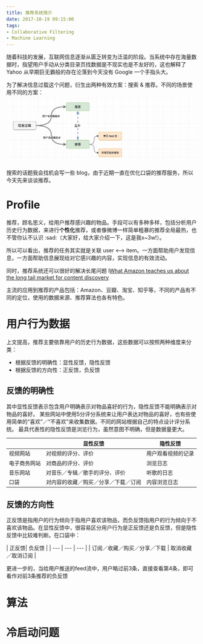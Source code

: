 ```yaml
---
title: 推荐系统简介
date: 2017-10-19 09:15:00
tags:
- Collaborative Filtering 
- Machine Learning
---
```


随着科技的发展，互联网信息逐渐从匮乏转变为泛滥的阶段。当系统中存在海量数据时，指望用户手动从分类目录页找数据是不现实也是不友好的，这也解释了 Yahoo 从早期巨无霸般的存在沦落到今天没有 Google 一个手指头大。

为了解决信息过载这个问题，衍生出两种有效方案：搜索 & 推荐。不同的场景使用不同的方案：
![](/assets/images/recommender.jpeg)

搜索的话题我会找机会写一些 blog，由于近期一直在优化口袋的推荐服务，所以今天先来谈谈推荐。

# Profile
推荐，顾名思义，给用户推荐感兴趣的物品。手段可以有多种多样，包括分析用户历史行为数据，来进行**个性化**推荐，或者像微博一样简单粗暴的推荐全局最热，也不管你认不认识 :sad:（大家好，给大家介绍一下，这是我x~3w!）。

所以可以看出，推荐的任务其实就是关联 user <——> item。一方面帮助用户发现信息，一方面帮助信息展现给对它感兴趣的内容，实现信息的有效流动。

同时，推荐系统还可以很好的解决长尾问题 l[What Amazon teaches us about the long tail market for content discovery
](https://medium.com/inventing-intelligent-machines/what-amazon-teaches-us-about-the-long-tail-market-for-content-discovery-472ddc263e11)

主流的应用到推荐的产品包括：Amazon、豆瓣、淘宝、知乎等，不同的产品有不同的定位，使用的数据来源、推荐算法也各有特色。

# 用户行为数据
上文提高，推荐主要依靠用户的历史行为数据，这些数据可以按照两种维度来分类：

* 根据反馈的明确性：显性反馈，隐性反馈
* 根据反馈的方向性：正反馈，负反馈

## 反馈的明确性
其中显性反馈表示包含用户明确表示对物品喜好的行为，隐性反馈不能明确表示对物品的喜好。
某些网站中使用5分评分系统来让用户表达对物品的喜好，也有些使用简单的“喜欢”／“不喜欢”来收集数据。不同的网站根据自己的特点设计评分系统。
最具代表性的隐性反馈是浏览行为，虽然意图不明确，但是数据量更大。

|  | 显性反馈 | 隐性反馈 |
| --- | --- | --- |
| 视频网站 |对视频的评分、评价 | 用户观看视频的记录 |
| 电子商务网站 | 对商品的评分、评价 | 浏览日志 |
| 音乐网站 | 对音乐／专辑／歌手的评分、评价 | 听歌的日志 |
| 口袋| 对内容的收藏／购买／分享／下载／订阅 | 内容浏览日志 |

## 反馈的方向性
正反馈是指用户的行为倾向于指用户喜欢该物品，而负反馈指用户的行为倾向于不喜欢该物品。在显性反馈中，很容易区分用户行为是正反馈还是负反馈，但是隐性反馈中比较难判断。在口袋中：

| 正反馈| 负反馈 |
| --- | --- | --- |
| 订阅／收藏／购买／分享／下载 | 取消收藏／取消订阅 |

更进一步的，当给用户推送的feed流中，用户略过前3条，直接查看第4条，即可看作对前3条推荐的负反馈


# 算法


# 冷启动问题




